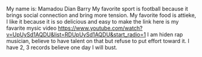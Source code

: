 My name is: Mamadou Dian Barry
My favorite sport is football because it brings social connection and bring more tension.
My favorite food is attieke, I like it because it is so delicious and easy to make
 the link here is my favarite mysic video https://www.youtube.com/watch?v=UpUySd1AQDU&list=RDUpUySd1AQDU&start_radio=1
 I am hiden rap musician, believe to have talent on that but refuse to put effort toward it. I have 2, 3 records believe one day I will bust.